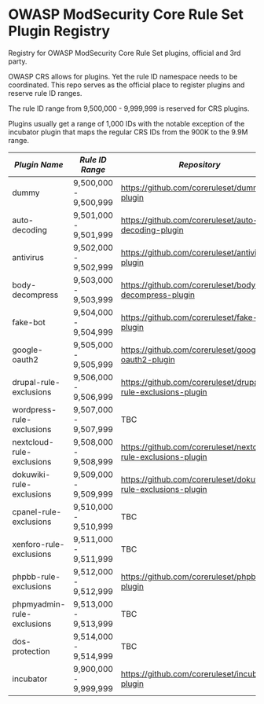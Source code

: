 # OWASP ModSecurity Core Rule Set Plugin Registry
Registry for OWASP ModSecurity Core Rule Set plugins, official and 3rd party.

OWASP CRS allows for plugins. Yet the rule ID namespace needs to be coordinated. This repo serves as the official 
place to register plugins and reserve rule ID ranges.

The rule ID range from 9,500,000 - 9,999,999 is reserved for CRS plugins.

Plugins usually get a range of 1,000 IDs with the notable exception of the incubator plugin that
maps the regular CRS IDs from the 900K to the 9.9M range.


| *Plugin Name*              | *Rule ID Range*       | *Repository*                                                    | *Type*   |
|----------------------------|-----------------------|-----------------------------------------------------------------|----------|
| dummy                      | 9,500,000 - 9,500,999 | https://github.com/coreruleset/dummy-plugin                     | official |
| auto-decoding              | 9,501,000 - 9,501,999 | https://github.com/coreruleset/auto-decoding-plugin             | official |
| antivirus                  | 9,502,000 - 9,502,999 | https://github.com/coreruleset/antivirus-plugin                 | official |
| body-decompress            | 9,503,000 - 9,503,999 | https://github.com/coreruleset/body-decompress-plugin           | official |
| fake-bot                   | 9,504,000 - 9,504,999 | https://github.com/coreruleset/fake-bot-plugin                  | official |
| google-oauth2              | 9,505,000 - 9,505,999 | https://github.com/coreruleset/google-oauth2-plugin             | official |
| drupal-rule-exclusions     | 9,506,000 - 9,506,999 | https://github.com/coreruleset/drupal-rule-exclusions-plugin    | official |
| wordpress-rule-exclusions  | 9,507,000 - 9,507,999 | TBC                                                             | official |
| nextcloud-rule-exclusions  | 9,508,000 - 9,508,999 | https://github.com/coreruleset/nextcloud-rule-exclusions-plugin | official |
| dokuwiki-rule-exclusions   | 9,509,000 - 9,509,999 | https://github.com/coreruleset/dokuwiki-rule-exclusions-plugin  | official |
| cpanel-rule-exclusions     | 9,510,000 - 9,510,999 | TBC                                                             | official |
| xenforo-rule-exclusions    | 9,511,000 - 9,511,999 | TBC                                                             | official |
| phpbb-rule-exclusions      | 9,512,000 - 9,512,999 | https://github.com/coreruleset/phpbb-plugin                     | official |
| phpmyadmin-rule-exclusions | 9,513,000 - 9,513,999 | TBC                                                             | official |
| dos-protection             | 9,514,000 - 9,514,999 | TBC                                                             | official |
| incubator                  | 9,900,000 - 9,999,999 | https://github.com/coreruleset/incubator-plugin                 | official |
